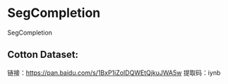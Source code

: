 # SegCompletion
SegCompletion

## Cotton Dataset:
链接：https://pan.baidu.com/s/1BxP1iZoIDQWEtQjkuJWA5w
提取码：iynb
